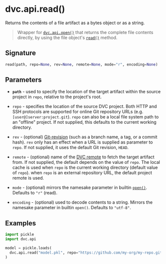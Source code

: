 # dvc.api.read()

Returns the contents of a file <abbr>artifact</abbr> as a bytes object or as a
string.

> Wrapper for [`dvc.api.open()`](/doc/api-reference/open) that returns the
> complete file contents directly, by using the file object's
> [`read()`](https://docs.python.org/3/tutorial/inputoutput.html#methods-of-file-objects)
> method.

## Signature

```py
read(path, repo=None, rev=None, remote=None, mode="r", encoding=None)
```

## Parameters

- **`path`** - used to specify the location of the target artifact within the
  source project in `repo`, relative to the project's root.

- `repo` - specifies the location of the source DVC project. Both HTTP and SSH
  protocols are supported for online Git repository URLs (e.g.
  `[user@]server:project.git`). `repo` can also be a local file system path to
  an "offline" project. If not supplied, this defaults to the current working
  directory.

- `rev` - (optional)
  [Git-revision](https://git-scm.com/book/en/v2/Git-Internals-Git-References)
  (such as a branch name, a tag, or a commit hash). `rev` only has an effect
  when a URL is supplied as parameter to `repo`. If not supplied, it uses the
  default Git revision, `HEAD`.

- `remote` - (optional) name of the [DVC remote](/doc/command-reference/remote)
  to fetch the target artifact from. If not supplied, the default depends on the
  value of `repo`. The local cache is used when `repo` is the current working
  directory (default value of `repo`). when `repo` is an external repository
  URL, the default project remote is used.

- `mode` - (optional) mirrors the namesake parameter in builtin
  [`open()`](https://docs.python.org/3/library/functions.html#open). Defaults to
  `"r"` (read).

- `encoding` - (optional) used to decode contents to a string. Mirrors the
  namesake parameter in builtin `open()`. Defaults to `"utf-8"`.

## Examples

```py
import pickle
import dvc.api

model = pickle.loads(
  dvc.api.read("model.pkl", repo="https://github.com/my-org/my-repo.git")
)
```
